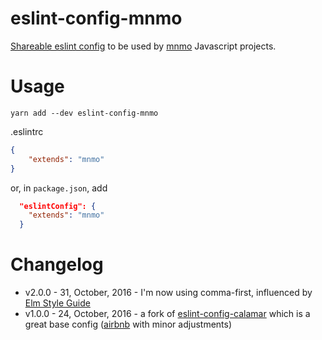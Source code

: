 # eslint-config-mnmo

[Shareable eslint config][eslintconfig] to be used by [mnmo][mnmo] Javascript
projects.

# Usage

```bs
yarn add --dev eslint-config-mnmo
```

.eslintrc
```json
{
    "extends": "mnmo"
}
```

or, in ```package.json```, add

```json
  "eslintConfig": {
    "extends": "mnmo"
  }
```

# Changelog

- v2.0.0 - 31, October, 2016 - I'm now using comma-first,
influenced by [Elm Style Guide][elmstyle]
- v1.0.0 - 24, October, 2016 - a fork of
[eslint-config-calamar][eslint-config-calamar] which is a great base config
([airbnb] with minor adjustments)

[mnmo]: http://www.mnmo.com.br/
[elmstyle]: http://elm-lang.org/docs/style-guide
[eslintconfig]: http://eslint.org/docs/developer-guide/shareable-configs
[eslint-config-calamar]: https://github.com/calamar-io/eslint-config-calamar
[airbnb]: https://github.com/airbnb/javascript
